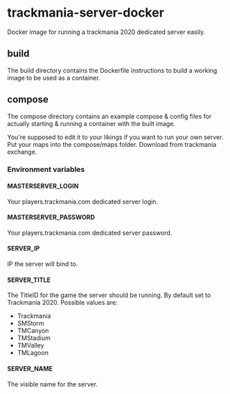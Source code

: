 # trackmania-server-docker

Docker image for running a trackmania 2020 dedicated server easily.

## build

The build directory contains the Dockerfile instructions to build a working image to be used as a container.

## compose

The compose directory contains an example compose & config files for actually starting & running a container with the built image.

You're supposed to edit it to your likings if you want to run your own server. Put your maps into the compose/maps folder. Download from trackmania exchange.

### Environment variables

#### MASTERSERVER_LOGIN

Your players.trackmania.com dedicated server login.

#### MASTERSERVER_PASSWORD

Your players.trackmania.com dedicated server password.

#### SERVER_IP

IP the server will bind to.

#### SERVER_TITLE

The TitleID for the game the server should be running. By default set to Trackmania 2020. Possible values are:

* Trackmania
* SMStorm
* TMCanyon
* TMStadium
* TMValley
* TMLagoon

#### SERVER_NAME

The visible name for the server.
